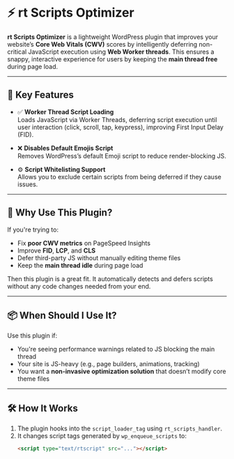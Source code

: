 # ⚡️ rt Scripts Optimizer

**rt Scripts Optimizer** is a lightweight WordPress plugin that improves your website’s **Core Web Vitals (CWV)** scores by intelligently deferring non-critical JavaScript execution using **Web Worker threads**. This ensures a snappy, interactive experience for users by keeping the **main thread free** during page load.

---

## 🚀 Key Features

- ✅ **Worker Thread Script Loading**  
  Loads JavaScript via Worker Threads, deferring script execution until user interaction (click, scroll, tap, keypress), improving First Input Delay (FID).

- ❌ **Disables Default Emojis Script**  
  Removes WordPress’s default Emoji script to reduce render-blocking JS.

- ⚙️ **Script Whitelisting Support**  
  Allows you to exclude certain scripts from being deferred if they cause issues.

---

## 🧠 Why Use This Plugin?

If you're trying to:
- Fix **poor CWV metrics** on PageSpeed Insights
- Improve **FID**, **LCP**, and **CLS**
- Defer third-party JS without manually editing theme files
- Keep the **main thread idle** during page load

Then this plugin is a great fit. It automatically detects and defers scripts without any code changes needed from your end.

---

## 📦 When Should I Use It?

Use this plugin if:
- You're seeing performance warnings related to JS blocking the main thread
- Your site is JS-heavy (e.g., page builders, animations, tracking)
- You want a **non-invasive optimization solution** that doesn’t modify core theme files

---

## 🛠️ How It Works

1. The plugin hooks into the `script_loader_tag` using `rt_scripts_handler`.
2. It changes script tags generated by `wp_enqueue_scripts` to:
   ```html
   <script type="text/rtscript" src="..."></script>
